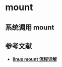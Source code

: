 # mount

## 系统调用 mount


## 参考文献

- **[linux mount 流程详解](https://zhuanlan.zhihu.com/p/466272945 "知乎")**